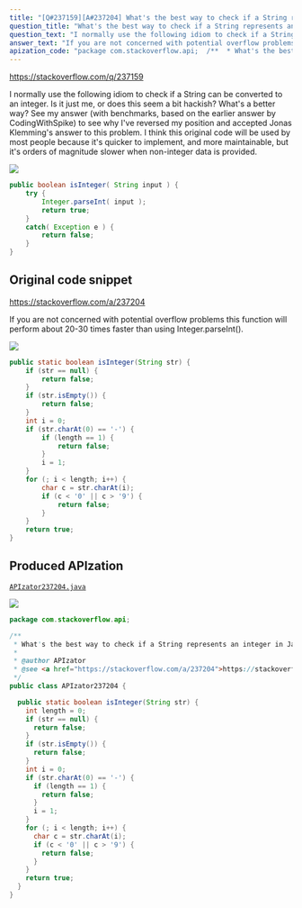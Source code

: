 ```yaml
---
title: "[Q#237159][A#237204] What's the best way to check if a String represents an integer in Java?"
question_title: "What's the best way to check if a String represents an integer in Java?"
question_text: "I normally use the following idiom to check if a String can be converted to an integer. Is it just me, or does this seem a bit hackish?  What's a better way? See my answer (with benchmarks, based on the earlier answer by CodingWithSpike) to see why I've reversed my position and accepted Jonas Klemming's answer to this problem.  I think this original code will be used by most people because it's quicker to implement, and more maintainable, but it's orders of magnitude slower when non-integer data is provided."
answer_text: "If you are not concerned with potential overflow problems this function will perform about 20-30 times faster than using Integer.parseInt()."
apization_code: "package com.stackoverflow.api;  /**  * What's the best way to check if a String represents an integer in Java?  *  * @author APIzator  * @see <a href=\"https://stackoverflow.com/a/237204\">https://stackoverflow.com/a/237204</a>  */ public class APIzator237204 {    public static boolean isInteger(String str) {     int length = 0;     if (str == null) {       return false;     }     if (str.isEmpty()) {       return false;     }     int i = 0;     if (str.charAt(0) == '-') {       if (length == 1) {         return false;       }       i = 1;     }     for (; i < length; i++) {       char c = str.charAt(i);       if (c < '0' || c > '9') {         return false;       }     }     return true;   } }"
---
```


https://stackoverflow.com/q/237159

I normally use the following idiom to check if a String can be converted to an integer.
Is it just me, or does this seem a bit hackish?  What&#x27;s a better way?
See my answer (with benchmarks, based on the earlier answer by CodingWithSpike) to see why I&#x27;ve reversed my position and accepted Jonas Klemming&#x27;s answer to this problem.  I think this original code will be used by most people because it&#x27;s quicker to implement, and more maintainable, but it&#x27;s orders of magnitude slower when non-integer data is provided.


<div class="code-logo"><img src="/stackoverflow.png" /></div>

```java
public boolean isInteger( String input ) {
    try {
        Integer.parseInt( input );
        return true;
    }
    catch( Exception e ) {
        return false;
    }
}
```


## Original code snippet

https://stackoverflow.com/a/237204

If you are not concerned with potential overflow problems this function will perform about 20-30 times faster than using Integer.parseInt().

<div class="code-logo"><img src="/stackoverflow.png" /></div>

```java
public static boolean isInteger(String str) {
    if (str == null) {
        return false;
    }
    if (str.isEmpty()) {
        return false;
    }
    int i = 0;
    if (str.charAt(0) == '-') {
        if (length == 1) {
            return false;
        }
        i = 1;
    }
    for (; i < length; i++) {
        char c = str.charAt(i);
        if (c < '0' || c > '9') {
            return false;
        }
    }
    return true;
}
```

## Produced APIzation

[`APIzator237204.java`](https://github.com/pasqualesalza/apization/raw/main/data/search/APIzator237204.java)

<div class="code-logo"><img src="/apizator.png" /></div>

```java
package com.stackoverflow.api;

/**
 * What's the best way to check if a String represents an integer in Java?
 *
 * @author APIzator
 * @see <a href="https://stackoverflow.com/a/237204">https://stackoverflow.com/a/237204</a>
 */
public class APIzator237204 {

  public static boolean isInteger(String str) {
    int length = 0;
    if (str == null) {
      return false;
    }
    if (str.isEmpty()) {
      return false;
    }
    int i = 0;
    if (str.charAt(0) == '-') {
      if (length == 1) {
        return false;
      }
      i = 1;
    }
    for (; i < length; i++) {
      char c = str.charAt(i);
      if (c < '0' || c > '9') {
        return false;
      }
    }
    return true;
  }
}

```